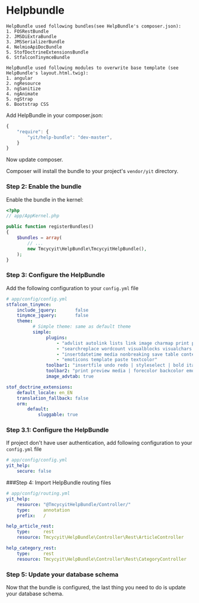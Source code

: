Helpbundle
===========

```
HelpBundle used following bundles(see HelpBundle's composer.json):
1. FOSRestBundle
2. JMSDiExtraBundle
3. JMSSerializerBundle
4. NelmioApiDocBundle
5. StofDoctrineExtensionsBundle
6. StfalconTinymceBundle
```

```
HelpBundle used following modules to overwrite base template (see HelpBundle's layout.html.twig):
1. angular
2. ngResource
3. ngSanitize
4. ngAnimate
5. ngStrap
6. Bootstrap CSS
```

Add HelpBundle in your composer.json:

```js
{
    "require": {
        "yit/help-bundle": "dev-master",
    }
}
```

Now update composer.

Composer will install the bundle to your project's `vendor/yit` directory.

### Step 2: Enable the bundle

Enable the bundle in the kernel:

``` php
<?php
// app/AppKernel.php

public function registerBundles()
{
    $bundles = array(
        // ...
        new Tmcycyit\HelpBundle\TmcycyitHelpBundle(),
    );
}
```

### Step 3: Configure the HelpBundle

Add the following configuration to your `config.yml` file

``` yaml
# app/config/config.yml
stfalcon_tinymce:
    include_jquery:       false
    tinymce_jquery:       false
    theme:
          # Simple theme: same as default theme
          simple:
               plugins:
                   - "advlist autolink lists link image charmap print preview hr anchor pagebreak"
                   - "searchreplace wordcount visualblocks visualchars code fullscreen"
                   - "insertdatetime media nonbreaking save table contextmenu directionality"
                   - "emoticons template paste textcolor"
               toolbar1: "insertfile undo redo | styleselect | bold italic | alignleft aligncenter alignright alignjustify | bullist numlist outdent indent | link image"
               toolbar2: "print preview media | forecolor backcolor emoticons | stfalcon | example"
               image_advtab: true

stof_doctrine_extensions:
    default_locale: en_EN
    translation_fallback: false
    orm:
        default:
            sluggable: true
```

### Step 3.1: Configure the HelpBundle

If project don't have user authentication, add following configuration to your `config.yml` file

``` yaml
# app/config/config.yml
yit_help:
    secure: false
```

###Step 4: Import HelpBundle routing files

``` yaml
# app/config/routing.yml
yit_help:
    resource: "@TmcycyitHelpBundle/Controller/"
    type:     annotation
    prefix:   /

help_article_rest:
    type:     rest
    resource: Tmcycyit\HelpBundle\Controller\Rest\ArticleController

help_category_rest:
    type:     rest
    resource: Tmcycyit\HelpBundle\Controller\Rest\CategoryController
```
### Step 5: Update your database schema

Now that the bundle is configured, the last thing you need to do is update your
database schema.



